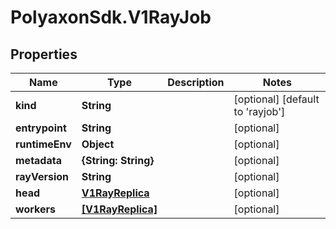 # PolyaxonSdk.V1RayJob

## Properties

Name | Type | Description | Notes
------------ | ------------- | ------------- | -------------
**kind** | **String** |  | [optional] [default to &#39;rayjob&#39;]
**entrypoint** | **String** |  | [optional] 
**runtimeEnv** | **Object** |  | [optional] 
**metadata** | **{String: String}** |  | [optional] 
**rayVersion** | **String** |  | [optional] 
**head** | [**V1RayReplica**](V1RayReplica.md) |  | [optional] 
**workers** | [**[V1RayReplica]**](V1RayReplica.md) |  | [optional] 


